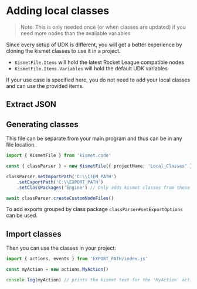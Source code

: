 # Adding local classes

> Note: This is only needed once (or when classes are updated) if you need more nodes than the available variables

Since every setup of UDK is different, you will get a better experience by cloning the kismet classes to use it in a project.

- `KismetFile.Items` will hold the latest Rocket League compatible nodes
- `KismetFile.Items.Variables` will hold the default UDK variables

If your use case is specified here, you do not need to add your local classes and can use the provided items.

## Extract JSON

<!-- TODO: add steps for how to extract JSON files for classes -->

## Generating classes

This file can be separate from your main program and thus can be in any file location.

```ts
import { KismetFile } from 'kismet.code'

const { classParser } = new KismetFile({ projectName: 'Local_Classes' })

classParser.setImportPath('C:\\ITEM_PATH')
    .setExportPath('C:\\EXPORT_PATH')
    .setClassPackages('Engine') // Only adds kismet classes from these packages

await classParser.createCustomNodeFiles()
```

To add exports grouped by class package `classParser#setExportOptions` can be used.

## Import classes

Then you can use the classes in your project:

```ts
import { actions, events } from 'EXPORT_PATH/index.js'

const myAction = new actions.MyAction()

console.log(myAction) // prints the kismet text for the 'MyAction' action
```
